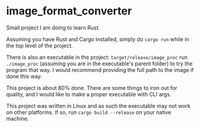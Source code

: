 # image_format_converter
Small project I am doing to learn Rust.

Assuming you have Rust and Cargo installed, simply do `cargo run` while in the top level of the project.

There is also an executable in the project: `target/release/image_proc`
run `./image_proc` (assuming you are in the executable's parent folder) to try the program that way. I would recommend providing the full path to the image if done this way.

This project is about 80% done. There are some things to iron out for quality, and I would like to make a proper executable with CLI args. 

This project was written in Linux and as such the executable may not work on other platforms. If so, run `cargo build --release` on your native machine.
